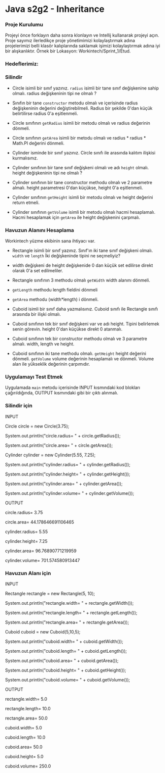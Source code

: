 # Java s2g2 - Inheritance

### Proje Kurulumu

Projeyi önce forklayın daha sonra klonlayın ve Intellij kullanarak projeyi açın. 
Proje sayımız ilerledikçe proje yönetimimizi kolaylaştırmak adına projelerimizi belli klasör kalıplarında saklamak işimizi kolaylaştırmak adına iyi bir alışkanlıktır.
Örnek bir Lokasyon: Workintech/Sprint_1/Etud.

### Hedeflerimiz:

### Silindir
* Circle isimli bir sınıf yazınız. ```radius``` isimli bir tane sınıf değişkenine sahip olmalı. radius değişkeninin tipi ne olmalı ?
* Sınıfın bir tane ```constructor``` metodu olmalı ve içerisinde radius değişkeninin değerini değiştirebilmeli. Radius bir şekilde 0'dan küçük belirtilirse radius 0'a eşitlenmeli. 
* Circle sınıfının ```getRadius``` isimli bir metodu olmalı ve radius değerinin dönmeli.
* Circle sınıfının ```getArea``` isimli bir metodu olmalı ve radius * radius * Math.PI değerini dönmeli.

* Cylinder isminde bir sınıf yazınız. Circle sınıfı ile arasında kalıtım ilişkisi kurmalısınız.
* Cylinder sınıfının bir tane sınıf değişkeni olmalı ve adı ```height``` olmalı. height değişkeninin tipi ne olmalı ?
* Cylinder sınıfının bir tane constructor methodu olmalı ve 2 parametre almalı. height parametresi 0'dan küçükse, height 0'a eşitlenmeli.
* Cylinder sınıfının ```getHeight``` isimli bir metodu olmalı ve height değerini return etmeli.
* Cylinder sınıfının ```getVolume``` isimli bir metodu olmalı hacmi hesaplamalı. Hacmi hesaplamak için ```getArea``` ile height değişkenini çarpmalı.

### Havuzun Alanını Hesaplama

  Workintech yüzme ekibinin sana ihtiyacı var.  

* Rectangle isimli bir sınıf yazınız. Sınıf'ın iki tane sınıf değişkeni olmalı. ```width``` ve ```length``` İki değişkeninde tipini ne seçmeliyiz?
* width değişkeni de height değişkenide 0 dan küçük set edilirse direkt olarak 0'a set edilmeliler.
* Rectangle sınıfının 3 methodu olmalı ```getWidth``` width alanını dönmeli.
* ```getLength``` methodu length fieldini dönmeli
* ```getArea``` methodu (width*length) i dönmeli.

* Cuboid isimli bir sınıf daha yazmalısınız. Cuboid sınıfı ile Rectangle sınıfı arasında bir ilişki olmalı.
* Cuboid sınıfının tek bir sınıf değişkeni var ve adı height. Tipini belirlemek senin görevin. height 0'dan küçükse direkt 0 atanmalı.
* Cuboid sınıfının tek bir constructor methodu olmalı ve 3 parametre almalı. width, length ve height.
* Cuboid sınıfının iki tane methodu olmalı. ```getHeight``` height değerini dönmeli. ```getVolume``` volume değerinin hesaplamalı ve dönmeli. Volume alan ile yükseklik değerinin çarpımıdır.



### Uygulamayı Test Etmek

Uygulamada ```main``` metodu içerisinde INPUT kısmındaki kod blokları çağırıldığında, OUTPUT kısmındaki gibi bir çıktı alınmalı. 

### Silindir için
INPUT

Circle circle = new Circle(3.75);

System.out.println("circle.radius= " + circle.getRadius());

System.out.println("circle.area= " + circle.getArea());

Cylinder cylinder = new Cylinder(5.55, 7.25);

System.out.println("cylinder.radius= " + cylinder.getRadius());

System.out.println("cylinder.height= " + cylinder.getHeight());

System.out.println("cylinder.area= " + cylinder.getArea());

System.out.println("cylinder.volume= " + cylinder.getVolume());


OUTPUT

circle.radius= 3.75

circle.area= 44.178646691106465

cylinder.radius= 5.55

cylinder.height= 7.25

cylinder.area= 96.76890771219959

cylinder.volume= 701.574580913447

### Havuzun Alanı için
INPUT

Rectangle rectangle = new Rectangle(5, 10);

System.out.println("rectangle.width= " + rectangle.getWidth());

System.out.println("rectangle.length= " + rectangle.getLength());

System.out.println("rectangle.area= " + rectangle.getArea());

Cuboid cuboid = new Cuboid(5,10,5);

System.out.println("cuboid.width= " + cuboid.getWidth());

System.out.println("cuboid.length= " + cuboid.getLength());

System.out.println("cuboid.area= " + cuboid.getArea());

System.out.println("cuboid.height= " + cuboid.getHeight());

System.out.println("cuboid.volume= " + cuboid.getVolume());

OUTPUT

rectangle.width= 5.0

rectangle.length= 10.0

rectangle.area= 50.0

cuboid.width= 5.0

cuboid.length= 10.0

cuboid.area= 50.0

cuboid.height= 5.0

cuboid.volume= 250.0



